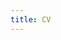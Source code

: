 ```yaml
---
title: CV
---
```



<object data="/assets/shyam_jesalpura_cv.pdf" width="1000" height="1000" type="application/pdf"></object>
